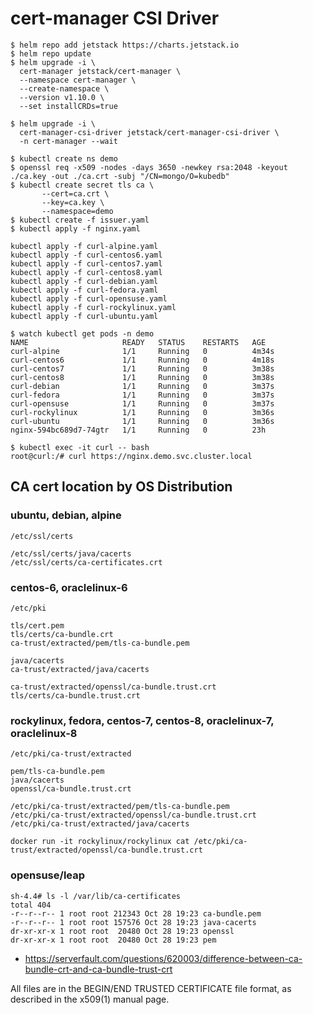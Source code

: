 # cert-manager CSI Driver

```
$ helm repo add jetstack https://charts.jetstack.io
$ helm repo update
$ helm upgrade -i \
  cert-manager jetstack/cert-manager \
  --namespace cert-manager \
  --create-namespace \
  --version v1.10.0 \
  --set installCRDs=true

$ helm upgrade -i \
  cert-manager-csi-driver jetstack/cert-manager-csi-driver \
  -n cert-manager --wait

$ kubectl create ns demo
$ openssl req -x509 -nodes -days 3650 -newkey rsa:2048 -keyout ./ca.key -out ./ca.crt -subj "/CN=mongo/O=kubedb"
$ kubectl create secret tls ca \
       --cert=ca.crt \
       --key=ca.key \
       --namespace=demo
$ kubectl create -f issuer.yaml
$ kubectl apply -f nginx.yaml
```

```
kubectl apply -f curl-alpine.yaml
kubectl apply -f curl-centos6.yaml
kubectl apply -f curl-centos7.yaml
kubectl apply -f curl-centos8.yaml
kubectl apply -f curl-debian.yaml
kubectl apply -f curl-fedora.yaml
kubectl apply -f curl-opensuse.yaml
kubectl apply -f curl-rockylinux.yaml
kubectl apply -f curl-ubuntu.yaml

$ watch kubectl get pods -n demo
NAME                     READY   STATUS    RESTARTS   AGE
curl-alpine              1/1     Running   0          4m34s
curl-centos6             1/1     Running   0          4m18s
curl-centos7             1/1     Running   0          3m38s
curl-centos8             1/1     Running   0          3m38s
curl-debian              1/1     Running   0          3m37s
curl-fedora              1/1     Running   0          3m37s
curl-opensuse            1/1     Running   0          3m37s
curl-rockylinux          1/1     Running   0          3m36s
curl-ubuntu              1/1     Running   0          3m36s
nginx-594bc689d7-74gtr   1/1     Running   0          23h

$ kubectl exec -it curl -- bash
root@curl:/# curl https://nginx.demo.svc.cluster.local
```

## CA cert location by OS Distribution

### ubuntu, debian, alpine

```
/etc/ssl/certs

/etc/ssl/certs/java/cacerts
/etc/ssl/certs/ca-certificates.crt
```

### centos-6, oraclelinux-6

```
/etc/pki

tls/cert.pem
tls/certs/ca-bundle.crt
ca-trust/extracted/pem/tls-ca-bundle.pem

java/cacerts
ca-trust/extracted/java/cacerts

ca-trust/extracted/openssl/ca-bundle.trust.crt
tls/certs/ca-bundle.trust.crt
```

### rockylinux, fedora, centos-7, centos-8, oraclelinux-7, oraclelinux-8

```
/etc/pki/ca-trust/extracted

pem/tls-ca-bundle.pem
java/cacerts
openssl/ca-bundle.trust.crt

/etc/pki/ca-trust/extracted/pem/tls-ca-bundle.pem
/etc/pki/ca-trust/extracted/openssl/ca-bundle.trust.crt
/etc/pki/ca-trust/extracted/java/cacerts
```

```
docker run -it rockylinux/rockylinux cat /etc/pki/ca-trust/extracted/openssl/ca-bundle.trust.crt
```

### opensuse/leap

```
sh-4.4# ls -l /var/lib/ca-certificates
total 404
-r--r--r-- 1 root root 212343 Oct 28 19:23 ca-bundle.pem
-r--r--r-- 1 root root 157576 Oct 28 19:23 java-cacerts
dr-xr-xr-x 1 root root  20480 Oct 28 19:23 openssl
dr-xr-xr-x 1 root root  20480 Oct 28 19:23 pem
```

- https://serverfault.com/questions/620003/difference-between-ca-bundle-crt-and-ca-bundle-trust-crt

All files are in the BEGIN/END TRUSTED CERTIFICATE file format,
as described in the x509(1) manual page.
